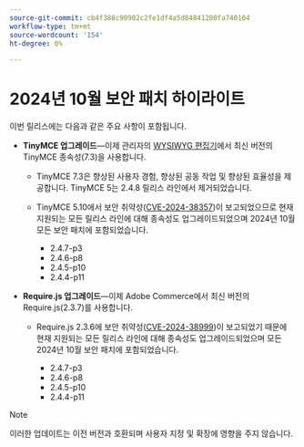 ```yaml
---
source-git-commit: cb4f388c90902c2fe1df4a5d84841280fa740104
workflow-type: tm+mt
source-wordcount: '154'
ht-degree: 0%

---
```

# 2024년 10월 보안 패치 하이라이트

이번 릴리스에는 다음과 같은 주요 사항이 포함됩니다.

* **TinyMCE 업그레이드**—이제 관리자의 [WYSIWYG 편집기](https://experienceleague.adobe.com/en/docs/commerce-admin/content-design/wysiwyg/editor)에서 최신 버전의 TinyMCE 종속성(7.3&#x200B;)을 사용합니다.

   * TinyMCE 7.3은 향상된 사용자 경험, 향상된 공동 작업 및 향상된 효율성을 제공합니다. TinyMCE 5는 2.4.8 릴리스 라인에서 제거되었습니다&#x200B;.

   * TinyMCE 5.10에서 보안 취약성([CVE-2024-38357](https://nvd.nist.gov/vuln/detail/CVE-2024-38357))이 보고되었으므로 현재 지원되는 모든 릴리스 라인에 대해 종속성도 업그레이드되었으며 2024년 10월 모든 보안 패치에 포함되었습니다.

      * 2.4.7-p3
      * 2.4.6-p8
      * 2.4.5-p10
      * 2.4.4-p11

* **Require.js 업그레이드**—이제 Adobe Commerce에서 최신 버전의 Require.js(2.3.7)를 사용합니다.

   * Require.js 2.3.6에 보안 취약성([CVE-2024-38999](https://nvd.nist.gov/vuln/detail/CVE-2024-38999))이 보고되었기 때문에 현재 지원되는 모든 릴리스 라인에 대해 종속성도 업그레이드되었으며 모든 2024년 10월 보안 패치에 포함되었습니다.

      * 2.4.7-p3
      * 2.4.6-p8
      * 2.4.5-p10
      * 2.4.4-p11

>[!NOTE]
>
>이러한 업데이트는 이전 버전과 호환되며 사용자 지정 및 확장에 영향을 주지 않습니다&#x200B;.

